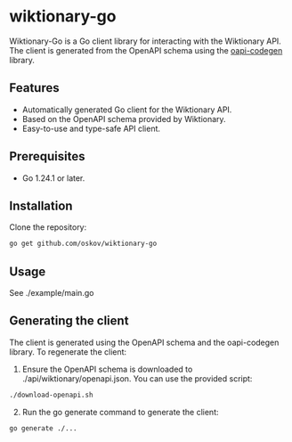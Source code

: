 # wiktionary-go

Wiktionary-Go is a Go client library for interacting with the Wiktionary API. The client is generated from the OpenAPI schema using the [oapi-codegen](https://github.com/oapi-codegen/oapi-codegen) library.

## Features

- Automatically generated Go client for the Wiktionary API.
- Based on the OpenAPI schema provided by Wiktionary.
- Easy-to-use and type-safe API client.

## Prerequisites

- Go 1.24.1 or later.

## Installation

Clone the repository:

```bash
go get github.com/oskov/wiktionary-go
```

## Usage

See ./example/main.go

## Generating the client

The client is generated using the OpenAPI schema and the oapi-codegen library. To regenerate the client:

1. Ensure the OpenAPI schema is downloaded to ./api/wiktionary/openapi.json. You can use the provided script:
```bash 
./download-openapi.sh
```
2. Run the go generate command to generate the client:

```bash 
go generate ./...
```